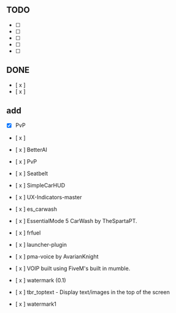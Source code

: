 ## TODO
- [ ] 
- [ ] 
- [ ] 
- [ ] 
- [ ] 

## DONE
- [ x ] 
- [ x ] 


## add
- [x] PvP	
- [ x ] 

- [ x ] BetterAI	 
- [ x ] PvP	 
- [ x ] Seatbelt	 
- [ x ] SimpleCarHUD	 
- [ x ] UX-Indicators-master	 
- [ x ] es_carwash
- [ x ] EssentialMode 5 CarWash by TheSpartaPT.	 
- [ x ] frfuel	 
- [ x ] launcher-plugin	
- [ x ] pma-voice by AvarianKnight
- [ x ] VOIP built using FiveM's built in mumble.	 
- [ x ] watermark (0.1)
- [ x ] tbr_toptext - Display text/images in the top of the screen	 
- [ x ] watermark1